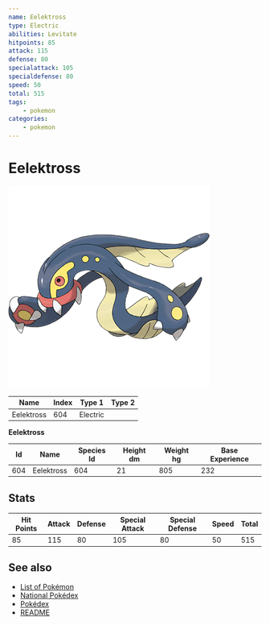```yaml
---
name: Eelektross
type: Electric
abilities: Levitate
hitpoints: 85
attack: 115
defense: 80
specialattack: 105
specialdefense: 80
speed: 50
total: 515
tags:
    - pokemon
categories:
    - pokemon
---
```


# Eelektross


![Eelektross](images/604.png)

| **Name** | **Index** | **Type 1** | **Type 2** |
|----|----|----|----|
| Eelektross | 604 | Electric  |  |

**Eelektross** 




| **Id** | **Name** | **Species Id** | **Height dm** | **Weight hg** | **Base Experience** |
|--------|----------|----------------|------------|------------|---------------------|
| 604 | Eelektross | 604 | 21 | 805 | 232 |



## Stats

| **Hit Points** | **Attack** | **Defense** | **Special Attack** | **Special Defense** | **Speed** | **Total** |
|----------------|------------|-------------|--------------------|---------------------|-----------|-----------|
| 85 | 115 | 80 | 105 | 80 | 50 | 515 |

## See also

- [List of Pokémon](../pokemon.md)
- [National Pokédex](../national_pokedex.md)
- [Pokédex](../pokedex.md)
- [README](../README.md)
